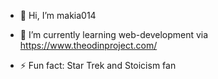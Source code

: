 - 👋 Hi, I’m makia014

- 🌱 I’m currently learning web-development via https://www.theodinproject.com/


- ⚡ Fun fact: Star Trek and Stoicism fan
<!--
- 👀 I’m interested in 
- 💞️ I’m looking to collaborate on 
- 📫 How to reach me:
- 😄 Pronouns: She/Her  --> 

<!---
makia014/makia014 is a ✨ special ✨ repository because its `README.md` (this file) appears on your GitHub profile.
You can click the Preview link to take a look at your changes.
--->
